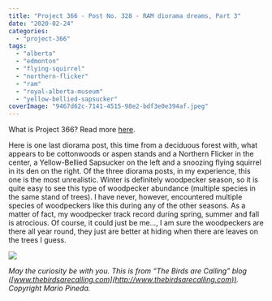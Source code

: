 ```yaml
---
title: "Project 366 - Post No. 328 - RAM diorama dreams, Part 3"
date: "2020-02-24"
categories: 
  - "project-366"
tags: 
  - "alberta"
  - "edmonton"
  - "flying-squirrel"
  - "northern-flicker"
  - "ram"
  - "royal-alberta-museum"
  - "yellow-bellied-sapsucker"
coverImage: "9467d62c-7141-4515-98e2-bdf3e0e394af.jpeg"
---
```


What is Project 366? Read more [here](https://thebirdsarecalling.com/2019/03/29/project-366/).

Here is one last diorama post, this time from a deciduous forest with, what appears to be cottonwoods or aspen stands and a Northern Flicker in the center, a Yellow-Bellied Sapsucker on the left and a snoozing flying squirrel in its den on the right. Of the three diorama posts, in my experience, this one is the most unrealistic. Winter is definitely woodpecker season, so it is quite easy to see this type of woodpecker abundance (multiple species in the same stand of trees). I have never, however, encountered multiple species of woodpeckers like this during any of the other seasons. As a matter of fact, my woodpecker track record during spring, summer and fall is atrocious. Of course, it could just be me..., I am sure the woodpeckers are there all year round, they just are better at hiding when there are leaves on the trees I guess.

![](https://thebirdsarecallingandimustgo.files.wordpress.com/2020/02/9467d62c-7141-4515-98e2-bdf3e0e394af.jpeg?w=1024)

_May the curiosity be with you. This is from “The Birds are Calling” blog ([www.thebirdsarecalling.com](http://www.thebirdsarecalling.com)). Copyright Mario Pineda._
